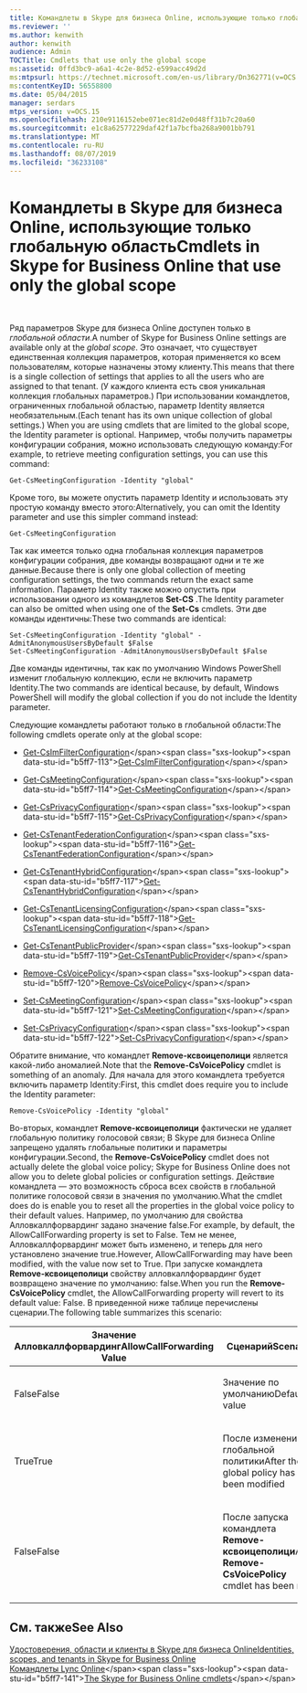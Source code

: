 ```yaml
---
title: Командлеты в Skype для бизнеса Online, использующие только глобальную область
ms.reviewer: ''
ms.author: kenwith
author: kenwith
audience: Admin
TOCTitle: Cmdlets that use only the global scope
ms:assetid: 0ffd3bc9-a6a1-4c2e-8d52-e599acc49d2d
ms:mtpsurl: https://technet.microsoft.com/en-us/library/Dn362771(v=OCS.15)
ms:contentKeyID: 56558800
ms.date: 05/04/2015
manager: serdars
mtps_version: v=OCS.15
ms.openlocfilehash: 210e9116152ebe071ec81d2e0d48ff31b7c20a60
ms.sourcegitcommit: e1c8a62577229daf42f1a7bcfba268a9001bb791
ms.translationtype: MT
ms.contentlocale: ru-RU
ms.lasthandoff: 08/07/2019
ms.locfileid: "36233108"
---
```

# <a name="cmdlets-in-skype-for-business-online-that-use-only-the-global-scope"></a><span data-ttu-id="b5ff7-102">Командлеты в Skype для бизнеса Online, использующие только глобальную область</span><span class="sxs-lookup"><span data-stu-id="b5ff7-102">Cmdlets in Skype for Business Online that use only the global scope</span></span>

 


<span data-ttu-id="b5ff7-103">Ряд параметров Skype для бизнеса Online доступен только в *глобальной области*.</span><span class="sxs-lookup"><span data-stu-id="b5ff7-103">A number of Skype for Business Online settings are available only at the *global scope*.</span></span> <span data-ttu-id="b5ff7-104">Это означает, что существует единственная коллекция параметров, которая применяется ко всем пользователям, которые назначены этому клиенту.</span><span class="sxs-lookup"><span data-stu-id="b5ff7-104">This means that there is a single collection of settings that applies to all the users who are assigned to that tenant.</span></span> <span data-ttu-id="b5ff7-105">(У каждого клиента есть своя уникальная коллекция глобальных параметров.) При использовании командлетов, ограниченных глобальной областью, параметр Identity является необязательным.</span><span class="sxs-lookup"><span data-stu-id="b5ff7-105">(Each tenant has its own unique collection of global settings.) When you are using cmdlets that are limited to the global scope, the Identity parameter is optional.</span></span> <span data-ttu-id="b5ff7-106">Например, чтобы получить параметры конфигурации собрания, можно использовать следующую команду:</span><span class="sxs-lookup"><span data-stu-id="b5ff7-106">For example, to retrieve meeting configuration settings, you can use this command:</span></span>

    Get-CsMeetingConfiguration -Identity "global"

<span data-ttu-id="b5ff7-107">Кроме того, вы можете опустить параметр Identity и использовать эту простую команду вместо этого:</span><span class="sxs-lookup"><span data-stu-id="b5ff7-107">Alternatively, you can omit the Identity parameter and use this simpler command instead:</span></span>

    Get-CsMeetingConfiguration

<span data-ttu-id="b5ff7-108">Так как имеется только одна глобальная коллекция параметров конфигурации собрания, две команды возвращают одни и те же данные.</span><span class="sxs-lookup"><span data-stu-id="b5ff7-108">Because there is only one global collection of meeting configuration settings, the two commands return the exact same information.</span></span> <span data-ttu-id="b5ff7-109">Параметр Identity также можно опустить при использовании одного из командлетов **Set-CS** .</span><span class="sxs-lookup"><span data-stu-id="b5ff7-109">The Identity parameter can also be omitted when using one of the **Set-Cs** cmdlets.</span></span> <span data-ttu-id="b5ff7-110">Эти две команды идентичны:</span><span class="sxs-lookup"><span data-stu-id="b5ff7-110">These two commands are identical:</span></span>

    Set-CsMeetingConfiguration -Identity "global" -AdmitAnonymousUsersByDefault $False
    Set-CsMeetingConfiguration -AdmitAnonymousUsersByDefault $False

<span data-ttu-id="b5ff7-111">Две команды идентичны, так как по умолчанию Windows PowerShell изменит глобальную коллекцию, если не включить параметр Identity.</span><span class="sxs-lookup"><span data-stu-id="b5ff7-111">The two commands are identical because, by default, Windows PowerShell will modify the global collection if you do not include the Identity parameter.</span></span>

<span data-ttu-id="b5ff7-112">Следующие командлеты работают только в глобальной области:</span><span class="sxs-lookup"><span data-stu-id="b5ff7-112">The following cmdlets operate only at the global scope:</span></span>

  - <span data-ttu-id="b5ff7-113">[Get-CsImFilterConfiguration](https://technet.microsoft.com/en-us/library/gg398980\(v=ocs.15\))</span><span class="sxs-lookup"><span data-stu-id="b5ff7-113">[Get-CsImFilterConfiguration](https://technet.microsoft.com/en-us/library/gg398980\(v=ocs.15\))</span></span>

  - <span data-ttu-id="b5ff7-114">[Get-CsMeetingConfiguration](https://technet.microsoft.com/en-us/library/gg425875\(v=ocs.15\))</span><span class="sxs-lookup"><span data-stu-id="b5ff7-114">[Get-CsMeetingConfiguration](https://technet.microsoft.com/en-us/library/gg425875\(v=ocs.15\))</span></span>

  - <span data-ttu-id="b5ff7-115">[Get-CsPrivacyConfiguration](https://technet.microsoft.com/en-us/library/gg413002\(v=ocs.15\))</span><span class="sxs-lookup"><span data-stu-id="b5ff7-115">[Get-CsPrivacyConfiguration](https://technet.microsoft.com/en-us/library/gg413002\(v=ocs.15\))</span></span>

  - <span data-ttu-id="b5ff7-116">[Get-CsTenantFederationConfiguration](https://technet.microsoft.com/en-us/library/jj994072\(v=ocs.15\))</span><span class="sxs-lookup"><span data-stu-id="b5ff7-116">[Get-CsTenantFederationConfiguration](https://technet.microsoft.com/en-us/library/jj994072\(v=ocs.15\))</span></span>

  - <span data-ttu-id="b5ff7-117">[Get-CsTenantHybridConfiguration](https://technet.microsoft.com/en-us/library/jj994034\(v=ocs.15\))</span><span class="sxs-lookup"><span data-stu-id="b5ff7-117">[Get-CsTenantHybridConfiguration](https://technet.microsoft.com/en-us/library/jj994034\(v=ocs.15\))</span></span>

  - <span data-ttu-id="b5ff7-118">[Get-CsTenantLicensingConfiguration](https://technet.microsoft.com/en-us/library/dn362770\(v=ocs.15\))</span><span class="sxs-lookup"><span data-stu-id="b5ff7-118">[Get-CsTenantLicensingConfiguration](https://technet.microsoft.com/en-us/library/dn362770\(v=ocs.15\))</span></span>

  - <span data-ttu-id="b5ff7-119">[Get-CsTenantPublicProvider](https://technet.microsoft.com/en-us/library/jj994016\(v=ocs.15\))</span><span class="sxs-lookup"><span data-stu-id="b5ff7-119">[Get-CsTenantPublicProvider](https://technet.microsoft.com/en-us/library/jj994016\(v=ocs.15\))</span></span>

  - <span data-ttu-id="b5ff7-120">[Remove-CsVoicePolicy](https://technet.microsoft.com/en-us/library/gg398309\(v=ocs.15\))</span><span class="sxs-lookup"><span data-stu-id="b5ff7-120">[Remove-CsVoicePolicy](https://technet.microsoft.com/en-us/library/gg398309\(v=ocs.15\))</span></span>

  - <span data-ttu-id="b5ff7-121">[Set-CsMeetingConfiguration](https://technet.microsoft.com/en-us/library/gg398648\(v=ocs.15\))</span><span class="sxs-lookup"><span data-stu-id="b5ff7-121">[Set-CsMeetingConfiguration](https://technet.microsoft.com/en-us/library/gg398648\(v=ocs.15\))</span></span>

  - <span data-ttu-id="b5ff7-122">[Set-CsPrivacyConfiguration](https://technet.microsoft.com/en-us/library/gg398484\(v=ocs.15\))</span><span class="sxs-lookup"><span data-stu-id="b5ff7-122">[Set-CsPrivacyConfiguration](https://technet.microsoft.com/en-us/library/gg398484\(v=ocs.15\))</span></span>

<span data-ttu-id="b5ff7-123">Обратите внимание, что командлет **Remove-ксвоицеполици** является какой-либо аномалией.</span><span class="sxs-lookup"><span data-stu-id="b5ff7-123">Note that the **Remove-CsVoicePolicy** cmdlet is something of an anomaly.</span></span> <span data-ttu-id="b5ff7-124">Для начала для этого командлета требуется включить параметр Identity:</span><span class="sxs-lookup"><span data-stu-id="b5ff7-124">First, this cmdlet does require you to include the Identity parameter:</span></span>

    Remove-CsVoicePolicy -Identity "global"

<span data-ttu-id="b5ff7-125">Во-вторых, командлет **Remove-ксвоицеполици** фактически не удаляет глобальную политику голосовой связи; В Skype для бизнеса Online запрещено удалять глобальные политики и параметры конфигурации.</span><span class="sxs-lookup"><span data-stu-id="b5ff7-125">Second, the **Remove-CsVoicePolicy** cmdlet does not actually delete the global voice policy; Skype for Business Online does not allow you to delete global policies or configuration settings.</span></span> <span data-ttu-id="b5ff7-126">Действие командлета — это возможность сброса всех свойств в глобальной политике голосовой связи в значения по умолчанию.</span><span class="sxs-lookup"><span data-stu-id="b5ff7-126">What the cmdlet does do is enable you to reset all the properties in the global voice policy to their default values.</span></span> <span data-ttu-id="b5ff7-127">Например, по умолчанию для свойства Алловкаллфорвардинг задано значение false.</span><span class="sxs-lookup"><span data-stu-id="b5ff7-127">For example, by default, the AllowCallForwarding property is set to False.</span></span> <span data-ttu-id="b5ff7-128">Тем не менее, Алловкаллфорвардинг может быть изменено, и теперь для него установлено значение true.</span><span class="sxs-lookup"><span data-stu-id="b5ff7-128">However, AllowCallForwarding may have been modified, with the value now set to True.</span></span> <span data-ttu-id="b5ff7-129">При запуске командлета **Remove-ксвоицеполици** свойству алловкаллфорвардинг будет возвращено значение по умолчанию: false.</span><span class="sxs-lookup"><span data-stu-id="b5ff7-129">When you run the **Remove-CsVoicePolicy** cmdlet, the AllowCallForwarding property will revert to its default value: False.</span></span> <span data-ttu-id="b5ff7-130">В приведенной ниже таблице перечислены сценарии.</span><span class="sxs-lookup"><span data-stu-id="b5ff7-130">The following table summarizes this scenario:</span></span>


<table>
<colgroup>
<col style="width: 50%" />
<col style="width: 50%" />
</colgroup>
<thead>
<tr class="header">
<th><span data-ttu-id="b5ff7-131">Значение Алловкаллфорвардинг</span><span class="sxs-lookup"><span data-stu-id="b5ff7-131">AllowCallForwarding Value</span></span></th>
<th><span data-ttu-id="b5ff7-132">Сценарий</span><span class="sxs-lookup"><span data-stu-id="b5ff7-132">Scenario</span></span></th>
</tr>
</thead>
<tbody>
<tr class="odd">
<td><p><span data-ttu-id="b5ff7-133">False</span><span class="sxs-lookup"><span data-stu-id="b5ff7-133">False</span></span></p></td>
<td><p><span data-ttu-id="b5ff7-134">Значение по умолчанию</span><span class="sxs-lookup"><span data-stu-id="b5ff7-134">Default value</span></span></p></td>
</tr>
<tr class="even">
<td><p><span data-ttu-id="b5ff7-135">True</span><span class="sxs-lookup"><span data-stu-id="b5ff7-135">True</span></span></p></td>
<td><p><span data-ttu-id="b5ff7-136">После изменения глобальной политики</span><span class="sxs-lookup"><span data-stu-id="b5ff7-136">After the global policy has been modified</span></span></p></td>
</tr>
<tr class="odd">
<td><p><span data-ttu-id="b5ff7-137">False</span><span class="sxs-lookup"><span data-stu-id="b5ff7-137">False</span></span></p></td>
<td><p><span data-ttu-id="b5ff7-138">После запуска командлета <strong>Remove-ксвоицеполици</strong></span><span class="sxs-lookup"><span data-stu-id="b5ff7-138">After <strong>Remove-CsVoicePolicy</strong> cmdlet has been run</span></span></p></td>
</tr>
</tbody>
</table>


## <a name="see-also"></a><span data-ttu-id="b5ff7-139">См. также</span><span class="sxs-lookup"><span data-stu-id="b5ff7-139">See Also</span></span>


[<span data-ttu-id="b5ff7-140">Удостоверения, области и клиенты в Skype для бизнеса Online</span><span class="sxs-lookup"><span data-stu-id="b5ff7-140">Identities, scopes, and tenants in Skype for Business Online</span></span>](identities-scopes-and-tenants-in-skype-for-business-online.md)  
<span data-ttu-id="b5ff7-141">[Командлеты Lync Online](https://technet.microsoft.com/en-us/library/dn362817\(v=ocs.15\))</span><span class="sxs-lookup"><span data-stu-id="b5ff7-141">[The Skype for Business Online cmdlets](https://technet.microsoft.com/en-us/library/dn362817\(v=ocs.15\))</span></span>

